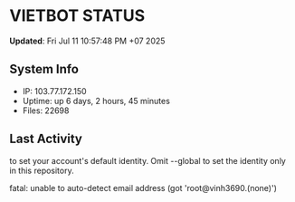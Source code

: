 # VIETBOT STATUS
**Updated**: Fri Jul 11 10:57:48 PM +07 2025

## System Info
- IP: 103.77.172.150
- Uptime: up 6 days, 2 hours, 45 minutes
- Files: 22698

## Last Activity

to set your account's default identity.
Omit --global to set the identity only in this repository.

fatal: unable to auto-detect email address (got 'root@vinh3690.(none)')

